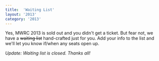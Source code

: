 ```yaml
---
title:  'Waiting List'
layout: '2013'
category: '2013'
---
```

Yes, MWRC 2013 is sold out and you didn't get a ticket. But fear not, we have a <del>waiting list</del> hand-crafted just for you. Add your info to the list and we'll let you know if/when any seats open up.

*Update: Waiting list is closed. Thanks all!*
